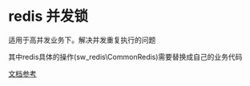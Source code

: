 # redis 并发锁

适用于高并发业务下。解决并发重复执行的问题

其中redis具体的操作(sw_redis\CommonRedis)需要替换成自己的业务代码


[文档参考](http://127.0.0.1:4000/2016/12/17/php-redis-lock/)

